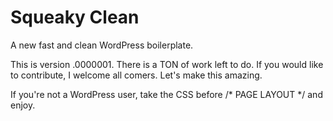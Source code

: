 Squeaky Clean
=============
A new fast and clean WordPress boilerplate.

This is version .0000001. There is a TON of work left to do. If you would like to contribute, I welcome all comers. Let's make this amazing.

If you're not a WordPress user, take the CSS before /* PAGE LAYOUT */ and enjoy.
